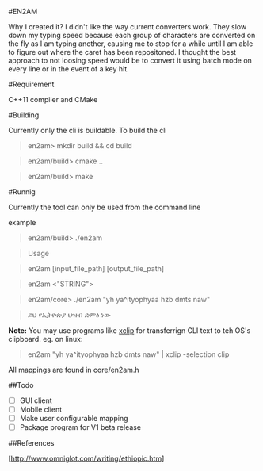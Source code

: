 
#EN2AM

Why I created it? I didn't like the way current converters work. They slow down my typing speed because each
group of characters are converted on the fly as I am typing another, causing me to stop for a while
until I am able to figure out where the caret has been repositoned. I thought the best approach to not loosing speed 
would be to convert it using batch mode on every line or in the event of a key hit.


#Requirement

C++11 compiler and CMake

#Building 

Currently only the cli is buildable. To build the cli 

> en2am> mkdir build && cd build

> en2am/build> cmake ..

> en2am/build> make


#Runnig

Currently the tool can only be used from the command line

example

>en2am/build> ./en2am

> Usage 

> en2am [input_file_path] [output_file_path] 

> en2am <"STRING">

>en2am/core> ./en2am  "yh ya^ityophyaa hzb dmts naw"

>ይህ የኢትዮጵያ ህዝብ ድምፅ ነው  

**Note:** You may use programs like [xclip](http://linux.die.net/man/1/xclip) for transferrign CLI text to teh OS's clipboard.
eg. on linux:

> en2am  "yh ya^ityophyaa hzb dmts naw" | xclip -selection clip

All mappings are found in core/en2am.h

##Todo

- [ ] GUI client
- [ ] Mobile client
- [ ] Make user configurable mapping
- [ ] Package program for V1 beta release

##References

[http://www.omniglot.com/writing/ethiopic.htm]
